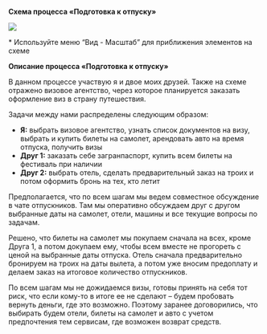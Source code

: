 **Схема процесса «Подготовка к отпуску»**

![](Aspose.Words.8f499b45-9ae9-4b2c-883e-33b1c3203a3c.001.jpeg)

\* Используйте меню “Вид - Масштаб” для приближения элементов на схеме 



**Описание процесса «Подготовка к отпуску»**

В данном процессе участвую я и двое моих друзей. Также на схеме отражено визовое агентство, через которое планируется заказать оформление виз в страну путешествия.

Задачи между нами распределены следующим образом:

- **Я:** выбрать визовое агентство, узнать список документов на визу, выбрать и купить билеты на самолет, арендовать авто на время отпуска, получить визы
- **Друг 1:** заказать себе загранпаспорт, купить всем билеты на фестиваль при наличии
- **Друг 2:** выбрать отель, сделать предварительный заказ на троих и потом оформить бронь на тех, кто летит

Предполагается, что по всем шагам мы ведем совместное обсуждение в чате отпускников. Там мы оперативно обсуждаем друг с другом выбранные даты на самолет, отели, машины и все текущие вопросы по задачам.

Решено, что билеты на самолет мы покупаем сначала на всех, кроме Друга 1, а потом докупаем ему, чтобы всем вместе не прогореть с ценой на выбранные даты отпуска. Отель сначала предварительно бронируем на троих на даты вылета, а потом уже вносим предоплату и делаем заказ на итоговое количество отпускников.

По всем шагам мы не дожидаемся визы, готовы принять на себя тот риск, что если кому-то в итоге ее не сделают – будем пробовать вернуть деньги, где это возможно. Поэтому заранее договорились, что выбирать будем отели, билеты на самолет и авто с учетом предпочтения тем сервисам, где возможен возврат средств.


